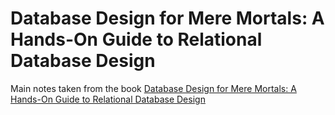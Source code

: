 # Database Design for Mere Mortals: A Hands-On Guide to Relational Database Design 

Main notes taken from the book [Database Design for Mere Mortals: A Hands-On Guide to Relational Database Design](https://www.amazon.com/Database-Design-Mere-Mortals-Hands/dp/0321884493)
